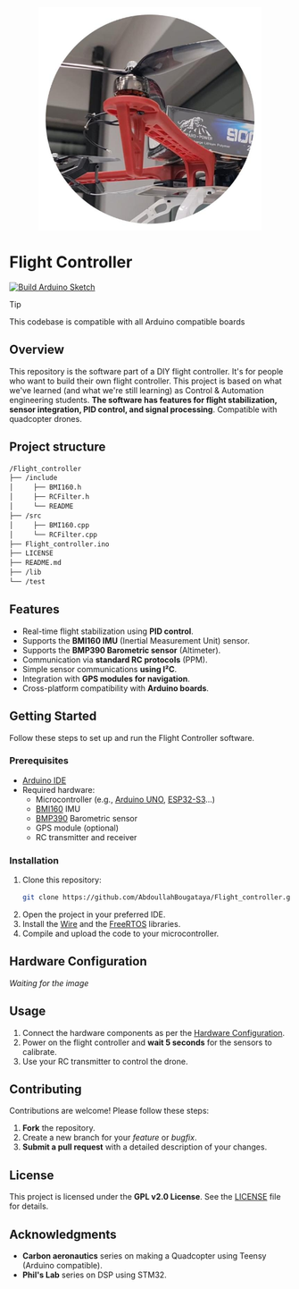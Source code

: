 <div align='center'><img src='https://github.com/AbdoullahBougataya/Flight_controller/blob/main/img/Quadimg.jpg' alt="Quadcopter" width="400" height="400" style="display: block; margin: 0 auto"/></div>

# Flight Controller

[![Build Arduino Sketch](https://github.com/AbdoullahBougataya/Flight_controller/actions/workflows/main.yml/badge.svg)](https://github.com/AbdoullahBougataya/Flight_controller/actions/workflows/main.yml)

> [!TIP]
> This codebase is compatible with all Arduino compatible boards

## Overview

This repository is the software part of a DIY flight controller. It's for people who want to build their own flight controller. This project is based on what we've learned (and what we're still learning) as Control & Automation engineering students. **The software has features for flight stabilization, sensor integration, PID control, and signal processing**. Compatible with quadcopter drones.

## Project structure
``` sh
/Flight_controller
├── /include
│     ├── BMI160.h
│     ├── RCFilter.h
│     └── README
├── /src
│     ├── BMI160.cpp
│     └── RCFilter.cpp
├── Flight_controller.ino
├── LICENSE
├── README.md
├── /lib
└── /test
```

## Features

- Real-time flight stabilization using **PID control**.
- Supports the **BMI160 IMU** (Inertial Measurement Unit) sensor.
- Supports the **BMP390 Barometric sensor** (Altimeter).
- Communication via **standard RC protocols** (PPM).
- Simple sensor communications **using I²C**.
- Integration with **GPS modules for navigation**.
- Cross-platform compatibility with **Arduino boards**.

## Getting Started

Follow these steps to set up and run the Flight Controller software.

### Prerequisites

- [Arduino IDE](https://www.arduino.cc/en/software)
- Required hardware:
  - Microcontroller (e.g., [Arduino UNO](https://store.arduino.cc/products/arduino-uno-rev3), [ESP32-S3](https://www.espressif.com/en/products/socs/esp32-s3)...)
  - [BMI160](https://www.bosch-sensortec.com/products/motion-sensors/imus/bmi160/) IMU
  - [BMP390](https://www.bosch-sensortec.com/products/environmental-sensors/pressure-sensors/pressure-sensors-bmp390.html) Barometric sensor
  - GPS module (optional)
  - RC transmitter and receiver

### Installation

1. Clone this repository:
   ```bash
   git clone https://github.com/AbdoullahBougataya/Flight_controller.git
   ```
2. Open the project in your preferred IDE.
3. Install the [Wire](https://docs.arduino.cc/language-reference/en/functions/communication/wire/) and the [FreeRTOS](https://docs.arduino.cc/libraries/freertos/) libraries.
4. Compile and upload the code to your microcontroller.

## Hardware Configuration

_Waiting for the image_

## Usage

1. Connect the hardware components as per the [Hardware Configuration](#Hardware-Configuration).
2. Power on the flight controller and **wait 5 seconds** for the sensors to calibrate.
3. Use your RC transmitter to control the drone.

## Contributing

Contributions are welcome! Please follow these steps:

1. **Fork** the repository.
2. Create a new branch for your *feature* or *bugfix*.
3. **Submit a pull request** with a detailed description of your changes.

## License

This project is licensed under the **GPL v2.0 License**. See the [LICENSE](LICENSE) file for details.

## Acknowledgments

- **Carbon aeronautics** series on making a Quadcopter using Teensy (Arduino compatible).
- **Phil's Lab** series on DSP using STM32.

